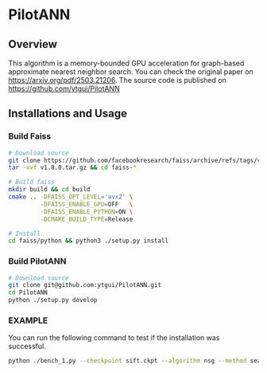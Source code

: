 # PilotANN

## Overview 
This algorithm is a memory-bounded GPU acceleration for graph-based approximate nearest neighbor search. You can check the original paper on https://arxiv.org/pdf/2503.21206. The source code is published on https://github.com/ytgui/PilotANN


## Installations and Usage

### Build Faiss
``` bash
# Download source
git clone https://github.com/facebookresearch/faiss/archive/refs/tags/v1.8.0.tar.gz
tar -xvf v1.8.0.tar.gz && cd faiss-*

# Build faiss
mkdir build && cd build
cmake .. -DFAISS_OPT_LEVEL='avx2' \
         -DFAISS_ENABLE_GPU=OFF   \
         -DFAISS_ENABLE_PYTHON=ON \
         -DCMAKE_BUILD_TYPE=Release

# Install
cd faiss/python && python3 ./setup.py install
```

### Build PilotANN
``` bash
# Download source
git clone git@github.com:ytgui/PilotANN.git
cd PilotANN
python ./setup.py develop
```


### EXAMPLE
You can run the following command to test if the installation was successful.
``` bash
python ./bench_1.py --checkpoint sift.ckpt --algorithm nsg --method search-pilot --d_principle 128 --n_neighbors 32 --top_k 10 --sample_ratio 0.25

```
